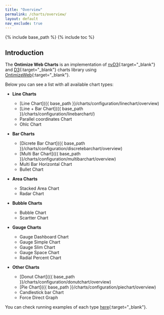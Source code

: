 ```yaml
---
title: "Overview"
permalink: /charts/overview/
layout: default
nav_exclude: true
---
```

{% include base_path %}
{% include toc %}

## Introduction

The **Ontimize Web Charts** is an implementation of [nvD3](https://nvd3.org/){:target="_blank"} and [D3](https://d3js.org/){:target="_blank"} charts library using [OntimizeWeb](https://github.com/OntimizeWeb/ontimize-web-ngx){:target="_blank"}.

Below you can see a list with all available chart types:

* **Line Charts**
    * [Line Chart]({{ base_path }}/charts/configuration/linechart/overview)
    * [Line + Bar Chart]({{ base_path }}/charts/configuration/linebarchart/)
    * Parallel coordinates Chart
    * Ohlc Chart

* **Bar Charts**
    * [Dicrete Bar Chart]({{ base_path }}/charts/configuration/discretebarchart/overview)
    * [Multi Bar Chart]({{ base_path }}/charts/configuration/multibarchart/overview)
    * Multi Bar Horizontal Chart
    * Bullet Chart

* **Area Charts**
    * Stacked Area Chart
    * Radar Chart

* **Bubble Charts**
    * Bubble Chart
    * Scartter Chart

* **Gauge Charts**
    * Gauge Dashboard Chart
    * Gauge Simple Chart
    * Gauge Slim Chart
    * Gauge Space Chart
    * Radial Percent Chart

* **Other Charts**
    * [Donut Chart]({{ base_path }}/charts/configuration/donutchart/overview)
    * [Pie Chart]({{ base_path }}/charts/configuration/piechart/overview)
    * Candlestick bar Chart
    * Force Direct Graph


You can check running examples of each type [here](https://try.imatia.com/ontimizeweb/v15/charts/main/home){:target="_blank"}.